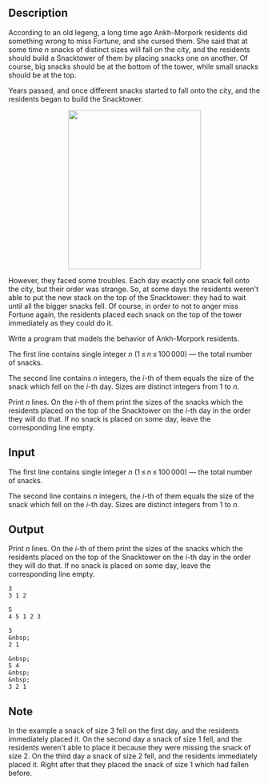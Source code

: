 ## Description

<div><p>According to an old legeng, a long time ago Ankh-Morpork residents did something wrong to miss Fortune, and she cursed them. She said that at some time <span class="tex-span"><i>n</i></span> snacks of distinct sizes will fall on the city, and the residents should build a Snacktower of them by placing snacks one on another. Of course, big snacks should be at the bottom of the tower, while small snacks should be at the top.</p><p>Years passed, and once different snacks started to fall onto the city, and the residents began to build the Snacktower.</p><center> <img class="tex-graphics" height="318px" src="file://iz2Beol4.png" style="max-width: 100.0%;max-height: 100.0%;" width="265px"> </center><p>However, they faced some troubles. Each day exactly one snack fell onto the city, but their order was strange. So, at some days the residents weren't able to put the new stack on the top of the Snacktower: they had to wait until all the bigger snacks fell. Of course, in order to not to anger miss Fortune again, the residents placed each snack on the top of the tower immediately as they could do it.</p><p>Write a program that models the behavior of Ankh-Morpork residents.</p></div><div class="input-specification"><p>The first line contains single integer <span class="tex-span"><i>n</i></span> (<span class="tex-span">1 ≤ <i>n</i> ≤ 100 000</span>)&nbsp;— the total number of snacks.</p><p>The second line contains <span class="tex-span"><i>n</i></span> integers, the <span class="tex-span"><i>i</i></span>-th of them equals the size of the snack which fell on the <span class="tex-span"><i>i</i></span>-th day. Sizes are distinct integers from <span class="tex-span">1</span> to <span class="tex-span"><i>n</i></span>. </p></div><div class="output-specification"><p>Print <span class="tex-span"><i>n</i></span> lines. On the <span class="tex-span"><i>i</i></span>-th of them print the sizes of the snacks which the residents placed on the top of the Snacktower on the <span class="tex-span"><i>i</i></span>-th day in the order they will do that. If no snack is placed on some day, leave the corresponding line empty.</p></div>

## Input

<p>The first line contains single integer <span class="tex-span"><i>n</i></span> (<span class="tex-span">1 ≤ <i>n</i> ≤ 100 000</span>)&nbsp;— the total number of snacks.</p><p>The second line contains <span class="tex-span"><i>n</i></span> integers, the <span class="tex-span"><i>i</i></span>-th of them equals the size of the snack which fell on the <span class="tex-span"><i>i</i></span>-th day. Sizes are distinct integers from <span class="tex-span">1</span> to <span class="tex-span"><i>n</i></span>. </p>

## Output

<p>Print <span class="tex-span"><i>n</i></span> lines. On the <span class="tex-span"><i>i</i></span>-th of them print the sizes of the snacks which the residents placed on the top of the Snacktower on the <span class="tex-span"><i>i</i></span>-th day in the order they will do that. If no snack is placed on some day, leave the corresponding line empty.</p>





```input1
3
3 1 2

```




```input2
5
4 5 1 2 3

```




```output1
3
&nbsp;
2 1
```




```output2
&nbsp;
5 4
&nbsp;
&nbsp;
3 2 1

```



## Note

<p>In the example a snack of size <span class="tex-span">3</span> fell on the first day, and the residents immediately placed it. On the second day a snack of size <span class="tex-span">1</span> fell, and the residents weren't able to place it because they were missing the snack of size <span class="tex-span">2</span>. On the third day a snack of size <span class="tex-span">2</span> fell, and the residents immediately placed it. Right after that they placed the snack of size <span class="tex-span">1</span> which had fallen before.</p>
